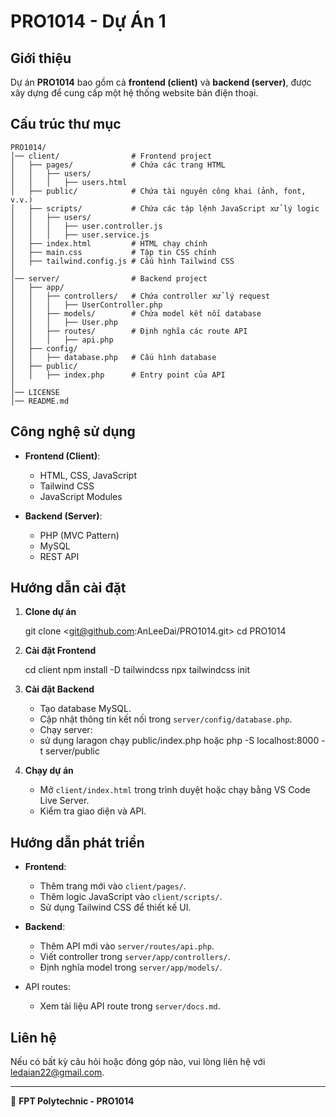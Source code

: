 # PRO1014 - Dự Án 1

## Giới thiệu

Dự án **PRO1014** bao gồm cả **frontend (client)** và **backend (server)**, được xây dựng để cung cấp một hệ thống website bán điện thoại.

## Cấu trúc thư mục

```plaintext
PRO1014/
│── client/                # Frontend project
│   ├── pages/             # Chứa các trang HTML
│   │   ├── users/
│   │   │   ├── users.html
│   ├── public/            # Chứa tài nguyên công khai (ảnh, font, v.v.)
│   ├── scripts/           # Chứa các tập lệnh JavaScript xử lý logic
│   │   ├── users/
│   │   │   ├── user.controller.js
│   │   │   ├── user.service.js
│   ├── index.html         # HTML chạy chính
│   ├── main.css           # Tập tin CSS chính
│   ├── tailwind.config.js # Cấu hình Tailwind CSS
│
│── server/                # Backend project
│   ├── app/
│   │   ├── controllers/   # Chứa controller xử lý request
│   │   │   ├── UserController.php
│   │   ├── models/        # Chứa model kết nối database
│   │   │   ├── User.php
│   │   ├── routes/        # Định nghĩa các route API
│   │   │   ├── api.php
│   ├── config/
│   │   ├── database.php   # Cấu hình database
│   ├── public/
│   │   ├── index.php      # Entry point của API
│
│── LICENSE
│── README.md
```

## Công nghệ sử dụng

- **Frontend (Client)**:

  - HTML, CSS, JavaScript
  - Tailwind CSS
  - JavaScript Modules

- **Backend (Server)**:
  - PHP (MVC Pattern)
  - MySQL
  - REST API

## Hướng dẫn cài đặt

1. **Clone dự án**

   git clone <git@github.com:AnLeeDai/PRO1014.git>
   cd PRO1014

3. **Cài đặt Frontend**

   cd client
   npm install -D tailwindcss
   npx tailwindcss init

4. **Cài đặt Backend**
   - Tạo database MySQL.
   - Cập nhật thông tin kết nối trong `server/config/database.php`.
   - Chạy server:
   - sử dụng laragon chạy public/index.php hoặc 
     php -S localhost:8000 -t server/public
5. **Chạy dự án**
   - Mở `client/index.html` trong trình duyệt hoặc chạy bằng VS Code Live Server.
   - Kiểm tra giao diện và API.

## Hướng dẫn phát triển

- **Frontend**:

  - Thêm trang mới vào `client/pages/`.
  - Thêm logic JavaScript vào `client/scripts/`.
  - Sử dụng Tailwind CSS để thiết kế UI.

- **Backend**:
  - Thêm API mới vào `server/routes/api.php`.
  - Viết controller trong `server/app/controllers/`.
  - Định nghĩa model trong `server/app/models/`.
- API routes:
  - Xem tài liệu API route trong `server/docs.md`.

## Liên hệ

Nếu có bất kỳ câu hỏi hoặc đóng góp nào, vui lòng liên hệ với ledaian22@gmail.com.

---

📌 **FPT Polytechnic - PRO1014**
